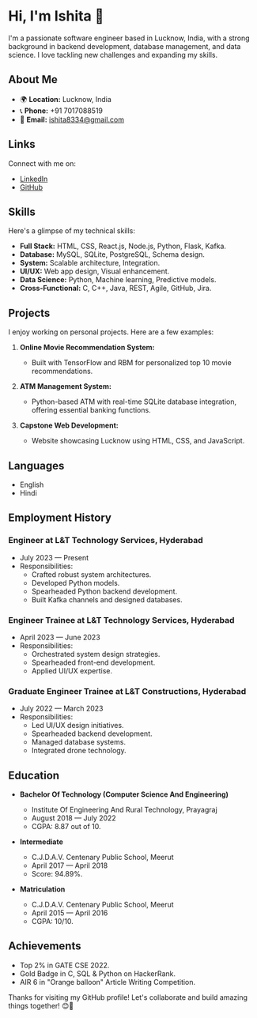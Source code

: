 # Hi, I'm Ishita 👋

I'm a passionate software engineer based in Lucknow, India, with a strong background in backend development, database management, and data science. I love tackling new challenges and expanding my skills. 

## About Me

- 🌍 **Location:** Lucknow, India
- 📞 **Phone:** +91 7017088519
- 📧 **Email:** [ishita8334@gmail.com](mailto:ishita8334@gmail.com)

## Links

Connect with me on:

- [LinkedIn](https://www.linkedin.com/in/your-linkedin-profile)
- [GitHub](https://github.com/your-github-profile)

## Skills

Here's a glimpse of my technical skills:

- **Full Stack:** HTML, CSS, React.js, Node.js, Python, Flask, Kafka.
- **Database:** MySQL, SQLite, PostgreSQL, Schema design.
- **System:** Scalable architecture, Integration.
- **UI/UX:** Web app design, Visual enhancement.
- **Data Science:** Python, Machine learning, Predictive models.
- **Cross-Functional:** C, C++, Java, REST, Agile, GitHub, Jira.

## Projects

I enjoy working on personal projects. Here are a few examples:

1. **Online Movie Recommendation System:** 
   - Built with TensorFlow and RBM for personalized top 10 movie recommendations.

2. **ATM Management System:** 
   - Python-based ATM with real-time SQLite database integration, offering essential banking functions.

3. **Capstone Web Development:** 
   - Website showcasing Lucknow using HTML, CSS, and JavaScript.

## Languages
- English
- Hindi

## Employment History

### Engineer at L&T Technology Services, Hyderabad
- July 2023 — Present
- Responsibilities: 
  - Crafted robust system architectures.
  - Developed Python models.
  - Spearheaded Python backend development.
  - Built Kafka channels and designed databases.

### Engineer Trainee at L&T Technology Services, Hyderabad
- April 2023 — June 2023
- Responsibilities:
  - Orchestrated system design strategies.
  - Spearheaded front-end development.
  - Applied UI/UX expertise.

### Graduate Engineer Trainee at L&T Constructions, Hyderabad
- July 2022 — March 2023
- Responsibilities:
  - Led UI/UX design initiatives.
  - Spearheaded backend development.
  - Managed database systems.
  - Integrated drone technology.

## Education

- **Bachelor Of Technology (Computer Science And Engineering)**
  - Institute Of Engineering And Rural Technology, Prayagraj
  - August 2018 — July 2022
  - CGPA: 8.87 out of 10.

- **Intermediate**
  - C.J.D.A.V. Centenary Public School, Meerut
  - April 2017 — April 2018
  - Score: 94.89%.

- **Matriculation**
  - C.J.D.A.V. Centenary Public School, Meerut
  - April 2015 — April 2016
  - CGPA: 10/10.

## Achievements
- Top 2% in GATE CSE 2022.
- Gold Badge in C, SQL & Python on HackerRank.
- AIR 6 in "Orange balloon" Article Writing Competition.

Thanks for visiting my GitHub profile! Let's collaborate and build amazing things together! 😊🚀
